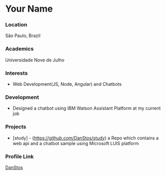 # Your Name

### Location

São Paulo, Brazil

### Academics

Universidade Nove de Julho

### Interests

- Web Development(JS, Node, Angular) and Chatbots

### Development

- Designed a chatbot using IBM Watson Assistant Platform at my current job

### Projects

- [study] - (https://github.com/DanStos/study) a Repo which contains a web api and a chatbot sample using Microsoft LUIS platform

### Profile Link

[DanStos](https://github.com/DanStos)